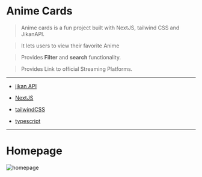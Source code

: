 # Anime Cards

> Anime cards is a fun project built with NextJS, tailwind CSS and JikanAPI.

> It lets users to view their favorite Anime

> Provides **Filter** and **search** functionality.

> Provides Link to official Streaming Platforms.

---

* [jikan API]("https://jikan.moe/")
  
* [NextJS]("https://nextjs.org/")

* [tailwindCSS]("https://tailwindcss.com/")

* [typescript]("https://www.typescriptlang.org/")


---

# Homepage

![homepage]("https://github.com/Alucard2169/anime_cards/blob/main/new_version/public/Screenshot%202023-10-14%20at%2012-45-01%20Anime%20Cards.png?raw=true")
